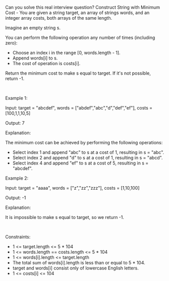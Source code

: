 Can you solve this real interview question? Construct String with Minimum Cost - You are given a string target, an array of strings words, and an integer array costs, both arrays of the same length.

Imagine an empty string s.

You can perform the following operation any number of times (including zero):

 * Choose an index i in the range [0, words.length - 1].
 * Append words[i] to s.
 * The cost of operation is costs[i].

Return the minimum cost to make s equal to target. If it's not possible, return -1.

 

Example 1:

Input: target = "abcdef", words = ["abdef","abc","d","def","ef"], costs = [100,1,1,10,5]

Output: 7

Explanation:

The minimum cost can be achieved by performing the following operations:

 * Select index 1 and append "abc" to s at a cost of 1, resulting in s = "abc".
 * Select index 2 and append "d" to s at a cost of 1, resulting in s = "abcd".
 * Select index 4 and append "ef" to s at a cost of 5, resulting in s = "abcdef".

Example 2:

Input: target = "aaaa", words = ["z","zz","zzz"], costs = [1,10,100]

Output: -1

Explanation:

It is impossible to make s equal to target, so we return -1.

 

Constraints:

 * 1 <= target.length <= 5 * 104
 * 1 <= words.length == costs.length <= 5 * 104
 * 1 <= words[i].length <= target.length
 * The total sum of words[i].length is less than or equal to 5 * 104.
 * target and words[i] consist only of lowercase English letters.
 * 1 <= costs[i] <= 104